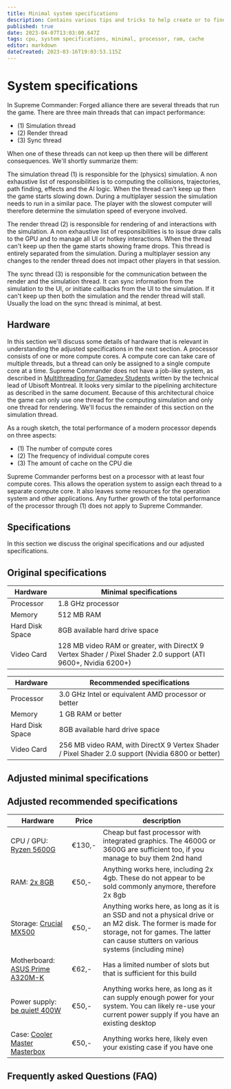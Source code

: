 ```yaml
---
title: Minimal system specifications
description: Contains various tips and tricks to help create or to find a computer build that runs FAF seamless
published: true
date: 2023-04-07T13:03:00.647Z
tags: cpu, system specifications, minimal, processor, ram, cache
editor: markdown
dateCreated: 2023-03-16T19:03:53.115Z
---
```


# System specifications

In Supreme Commander: Forged alliance there are several threads that run the game. There are three main threads that can impact performance:

- (1) Simulation thread
- (2) Render thread
- (3) Sync thread

When one of these threads can not keep up then there will be different consequences. We'll shortly summarize them:

The simulation thread (1) is responsible for the (physics) simulation. A non exhaustive list of responsibilities is to computing the collisions, trajectories, path finding, effects and the AI logic. When the thread can't keep up then the game starts slowing down. During a multiplayer session the simulation needs to run in a similar pace. The player with the slowest computer will therefore determine the simulation speed of everyone involved.

The render thread (2) is responsible for rendering of and interactions with the simulation. A non exhaustive list of responsibilities is to issue draw calls to the GPU and to manage all UI or hotkey interactions. When the thread can't keep up then the game starts showing frame drops. This thread is entirely separated from the simulation. During a multiplayer session any changes to the render thread does not impact other players in that session. 

The sync thread (3) is responsible for the communication between the render and the simulation thread. It can sync information from the simulation to the UI, or initiate callbacks from the UI to the simulation. If it can't keep up then both the simulation and the render thread will stall. Usually the load on the sync thread is minimal, at best.

## Hardware

In this section we'll discuss some details of hardware that is relevant in understanding the adjusted specifications in the next section. A processor consists of one or more compute cores. A compute core can take care of multiple threads, but a thread can only be assigned to a single compute core at a time. Supreme Commander does not have a job-like system, as described in [Multithreading for Gamedev Students](http://www.fragmentbuffer.com/docs/MultithreadingForGamedevStudents.pdf) written by the technical lead of Ubisoft Montreal. It looks very similar to the pipelining architecture as described in the same document. Because of this architectural choice the game can only use one thread for the computing simulation and only one thread for rendering. We'll focus the remainder of this section on the simulation thread.

As a rough sketch, the total performance of a modern processor depends on three aspects:

- (1) The number of compute cores
- (2) The frequency of individual compute cores
- (3) The amount of cache on the CPU die

Supreme Commander performs best on a processor with at least four compute cores. This allows the operation system to assign each thread to a separate compute core. It also leaves some resources for the operation system and other applications. Any further growth of the total performance of the processor through (1) does not apply to Supreme Commander.

## Specifications

In this section we discuss the original specifications and our adjusted specifications. 

## Original specifications



|Hardware| Minimal specifications|
|-|-|
|Processor|  1.8 GHz processor|
|Memory|  512 MB RAM|
|Hard Disk Space|  8GB available hard drive space|
|Video Card|  128 MB video RAM or greater, with DirectX 9 Vertex Shader / Pixel Shader 2.0 support (ATI 9600+, Nvidia 6200+)|



|Hardware| Recommended specifications|
|-|-|
|Processor| 3.0 GHz Intel or equivalent AMD processor or better|
|Memory|  1 GB RAM or better|
|Hard Disk Space|  8GB available hard drive space|
|Video Card|  256 MB video RAM, with DirectX 9 Vertex Shader / Pixel Shader 2.0 support (Nvidia 6800 or better)|

## Adjusted minimal specifications

## Adjusted recommended specifications



| Hardware | Price | description
|----|----|----|
|CPU / GPU: [Ryzen 5600G](https://tweakers.net/pricewatch/1723248/amd-ryzen-5-5600g-boxed.html)| €130,-| Cheap but fast processor with integrated graphics. The 4600G or 3600G are sufficient too, if you manage to buy them 2nd hand |
|RAM: [2x 8GB](https://tweakers.net/pricewatch/459273/corsair-vengeance-lpx-cmk16gx4m2b3200c16.html) | €50,- | Anything works here, including 2x 4gb. These do not appear to be sold commonly anymore, therefore 2x 8gb |
|Storage: [Crucial MX500](https://tweakers.net/pricewatch/1126239/crucial-mx500-2-komma-5-inch-500gb.html) | €50,- | Anything works here, as long as it is an SSD and not a physical drive or an M2 disk. The former is made for storage, not for games. The latter can cause stutters on various systems (including mine)| 
|Motherboard: [ASUS Prime A320M-K](https://tweakers.net/pricewatch/765703/asus-prime-a320m-k.html)| €62,- | Has a limited number of slots but that is sufficient for this build|
| Power supply: [be quiet! 400W](https://tweakers.net/pricewatch/1150511/be-quiet-system-power-9-400w.html) | €50,- | Anything works here, as long as it can supply enough power for your system. You can likely re-use your current power supply if you have an existing desktop|
| Case: [Cooler Master Masterbox](https://tweakers.net/pricewatch/1150039/cooler-master-masterbox-q300l.html) | €50,- | Anything works here, likely even your existing case if you have one|

## Frequently asked Questions (FAQ)

